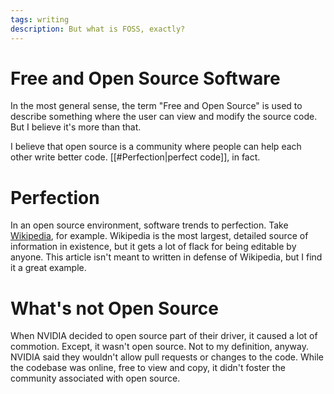 ```yaml
---
tags: writing
description: But what is FOSS, exactly?
---
```

# Free and Open Source Software
In the most general sense, the term "Free and Open Source" is used to describe something where the user can view and modify the source code. But I believe it's more than that. 

I believe that open source is a community where people can help each other write better code. [[#Perfection|perfect code]], in fact.

# Perfection
In an open source environment, software trends to perfection. Take [Wikipedia](https://wikipedia.org), for example. Wikipedia is the most largest, detailed source of information in existence, but it gets a lot of flack for being editable by anyone. This article isn't meant to written in defense of Wikipedia, but I find it a great example.

# What's not Open Source
When NVIDIA decided to open source part of their driver, it caused a lot of commotion. Except, it wasn't open source. Not to my definition, anyway. NVIDIA said they wouldn't allow pull requests or changes to the code. While the codebase was online, free to view and copy, it didn't foster the community associated with open source.